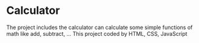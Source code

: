 # Calculator
The project includes the calculator can calculate some simple functions of math like add, subtract, ...
This project coded by HTML, CSS, JavaScript